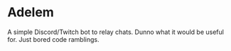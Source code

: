 # Adelem

A simple Discord/Twitch bot to relay chats. Dunno what it would be useful for. Just bored code ramblings.
